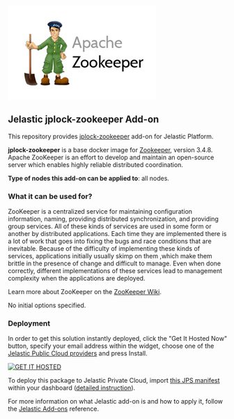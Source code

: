 [![jplock-zookeeper](images/ApacheZookeeper.png)](../../../jplock-zookeeper)
## Jelastic jplock-zookeeper Add-on

This repository provides [jplock-zookeeper](https://hub.docker.com/r/jplock/zookeeper/) add-on for Jelastic Platform.

**jplock-zookeeper** is a base docker image for [Zookeeper](http://zookeeper.apache.org/), version 3.4.8. Apache ZooKeeper is an effort to develop and maintain an open-source server which enables highly reliable distributed coordination.

**Type of nodes this add-on can be applied to**: all nodes.

### What it can be used for?
ZooKeeper is a centralized service for maintaining configuration information, naming, providing distributed synchronization, and providing group services. All of these kinds of services are used in some form or another by distributed applications. Each time they are implemented there is a lot of work that goes into fixing the bugs and race conditions that are inevitable. Because of the difficulty of implementing these kinds of services, applications initially usually skimp on them ,which make them brittle in the presence of change and difficult to manage. Even when done correctly, different implementations of these services lead to management complexity when the applications are deployed.<br/>

Learn more about ZooKeeper on the [ZooKeeper Wiki](https://cwiki.apache.org/confluence/display/ZOOKEEPER/Index).

No initial options specified.

### Deployment

In order to get this solution instantly deployed, click the "Get It Hosted Now" button, specify your email address within the widget, choose one of the [Jelastic Public Cloud providers](https://jelastic.cloud) and press Install.

[![GET IT HOSTED](https://raw.githubusercontent.com/jelastic-jps/jpswiki/master/images/getithosted.png)](https://jelastic.com/install-application/?manifest=https%3A%2F%2Fgithub.com%2Fjelastic-jps%2Fjplock-zookeeper%2Fraw%2Fmaster%2Fmanifest.jps)

To deploy this package to Jelastic Private Cloud, import [this JPS manifest](../../raw/master/manifest.jps) within your dashboard ([detailed instruction](https://docs.jelastic.com/environment-export-import#import)).

For more information on what Jelastic add-on is and how to apply it, follow the [Jelastic Add-ons](https://github.com/jelastic-jps/jpswiki/wiki/Jelastic-Addons) reference.